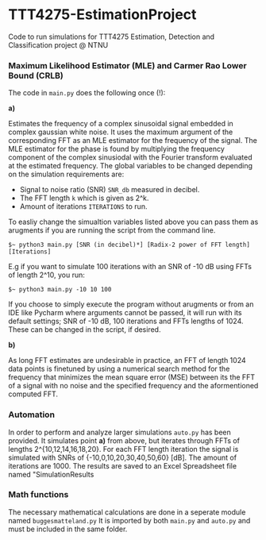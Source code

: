 # TTT4275-EstimationProject
Code to run simulations for TTT4275 Estimation, Detection and Classification project @ NTNU

### Maximum Likelihood Estimator (MLE) and Carmer Rao Lower Bound (CRLB)
The code in `main.py` does the following once (!):

**a)**

Estimates the frequency of a complex sinusoidal signal embedded in complex gaussian white noise. It uses the maximum argument of the corresponding FFT as an MLE estimator for the frequency of the signal. The MLE estimator for the phase is found by multiplying the frequency component of the complex sinusiodal with the Fourier transform evaluated at the estimated frequency. The global variables to be changed depending on the simulation requirements are:

- Signal to noise ratio (SNR) `SNR_db` measured in decibel.
- The FFT length `k` which is given as 2^k.
- Amount of iterations `ITERATIONS` to run.

To easliy change the simualtion variables listed above you can pass them as arugments if you are running the script from the command line. 
```
$~ python3 main.py [SNR (in decibel)*] [Radix-2 power of FFT length] [Iterations]
```

E.g if you want to simulate 100 iterations with an SNR of -10 dB using FFTs of length 2^10, you run:

```
$~ python3 main.py -10 10 100
```

If you choose to simply execute the program without arugments or from an IDE like Pycharm where arguments cannot be passed, it will run with its default settings; SNR of -10 dB, 100 iterations and FFTs lengths of 1024. These can be changed in the script, if desired.


**b)**

As long FFT estimates are undesirable in practice, an FFT of length 1024 data points is finetuned by using a numerical search method for the frequency that minimizes the mean square error (MSE) between its the FFT of a signal with no noise and the specified frequency and the aformentioned computed FFT.

### Automation
In order to perform and analyze larger simulations `auto.py` has been provided. It simulates point **a)** from above, but iterates through FFTs of lengths 2^{10,12,14,16,18,20}. For each FFT length iteration the signal is simulated with SNRs of {-10,0,10,20,30,40,50,60} [dB]. The amount of iterations are 1000. The results are saved to an Excel Spreadsheet file named "SimulationResults 

### Math functions

The necessary mathematical calculations are done in a seperate module named `buggesmatteland.py` It is imported by both `main.py` and `auto.py` and must be included in the same folder.